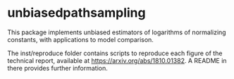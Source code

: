 # unbiasedpathsampling

This package implements unbiased estimators of logarithms of normalizing constants,
with applications to model comparison.

The inst/reproduce folder contains scripts to reproduce each figure of the technical report,
available at https://arxiv.org/abs/1810.01382.
A README in there provides further information.

